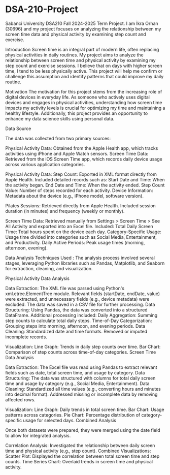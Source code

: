 # DSA-210-Project
Sabanci University DSA210  Fall 2024-2025 Term Project. 
I am İkra Orhan (30696) and my  project  focuses on analyzing the relationship between my screen time data and physical activity by examining step count and exercise.


Introduction
Screen time is an integral part of modern life, often replacing physical activities in daily routines. My project aims to analyze the relationship between screen time and physical activity by examining my step count and exercise sessions. I believe that on days with higher screen time, I tend to be less physically active. This project will help me confirm or challenge this assumption and identify patterns that could improve my daily routine.

Motivation
The motivation for this project stems from the increasing role of digital devices in everyday life. As someone who actively uses digital devices and engages in physical activities, understanding how screen time impacts my activity levels is crucial for optimizing my time and maintaining a healthy lifestyle. Additionally, this project provides an opportunity to enhance my data science skills using personal data.


Data Source

The data was collected from two primary sources:

Physical Activity Data: Obtained from the Apple Health app, which tracks activities using iPhone and Apple Watch sensors.
Screen Time Data: Retrieved from the iOS Screen Time app, which records daily device usage across various application categories.


Physical Activity Data:
Step Count: Exported in XML format directly from Apple Health.
Included detailed records such as:
Start Date and Time: When the activity began.
End Date and Time: When the activity ended.
Step Count Value: Number of steps recorded for each activity.
Device Information: Metadata about the device (e.g., iPhone model, software version).

Pilates Sessions:
Retrieved directly from Apple Health.
Included session duration (in minutes) and frequency (weekly or monthly).

Screen Time Data:
Retrieved manually from Settings > Screen Time > See All Activity and exported into an Excel file.
Included:
Total Daily Screen Time: Total hours spent on the device each day.
Category-Specific Usage: Usage time divided into categories such as Social Media, Entertainment, and Productivity.
Daily Active Periods: Peak usage times (morning, afternoon, evening).

Data Analysis
Techniques Used :
The analysis process involved several stages, leveraging Python libraries such as Pandas, Matplotlib, and Seaborn for extraction, cleaning, and visualization.

Physical Activity Data Analysis

Data Extraction:
The XML file was parsed using Python's xml.etree.ElementTree module.
Relevant fields (startDate, endDate, value) were extracted, and unnecessary fields (e.g., device metadata) were excluded.
The data was saved in a CSV file for further processing.
Data Structuring:
Using Pandas, the data was converted into a structured DataFrame.
Additional processing included:
Daily Aggregation: Summing step counts to calculate total daily steps.
Time-of-Day Categorization: Grouping steps into morning, afternoon, and evening periods.
Data Cleaning:
Standardized date and time formats.
Removed or imputed incomplete records.

Visualization:
Line Graph: Trends in daily step counts over time.
Bar Chart: Comparison of step counts across time-of-day categories.
Screen Time Data Analysis

Data Extraction:
The Excel file was read using Pandas to extract relevant fields such as date, total screen time, and usage by category.
Data Structuring:
The data was structured with columns for total daily screen time and usage by category (e.g., Social Media, Entertainment).
Data Cleaning:
Standardized all time values (e.g., converting hours and minutes into decimal format).
Addressed missing or incomplete data by removing affected rows.


Visualization:
Line Graph: Daily trends in total screen time.
Bar Chart: Usage patterns across categories.
Pie Chart: Percentage distribution of category-specific usage for selected days.
Combined Analysis

Once both datasets were prepared, they were merged using the date field to allow for integrated analysis.

Correlation Analysis:
Investigated the relationship between daily screen time and physical activity (e.g., step count).
Combined Visualizations:
Scatter Plot: Displayed the correlation between total screen time and step counts.
Time Series Chart: Overlaid trends in screen time and physical activity.
